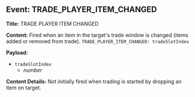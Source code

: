 ## Event: TRADE_PLAYER_ITEM_CHANGED

**Title:** TRADE PLAYER ITEM CHANGED

**Content:**
Fired when an item in the target's trade window is changed (items added or removed from trade).
`TRADE_PLAYER_ITEM_CHANGED: tradeSlotIndex`

**Payload:**
- `tradeSlotIndex`
  - *number*

**Content Details:**
Not initially fired when trading is started by dropping an item on target.
